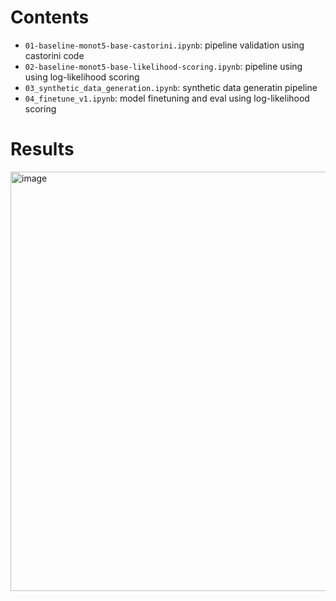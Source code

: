 # Contents

- `01-baseline-monot5-base-castorini.ipynb`: pipeline validation using castorini code
- `02-baseline-monot5-base-likelihood-scoring.ipynb`: pipeline using using log-likelihood scoring
- `03_synthetic_data_generation.ipynb`: synthetic data generatin pipeline
- `04_finetune_v1.ipynb`: model finetuning and eval using log-likelihood scoring

# Results

<img width="671" alt="image" src="https://user-images.githubusercontent.com/18710892/236247962-cb8a083d-458f-4bcc-a241-29bfd83bb2c0.png">
